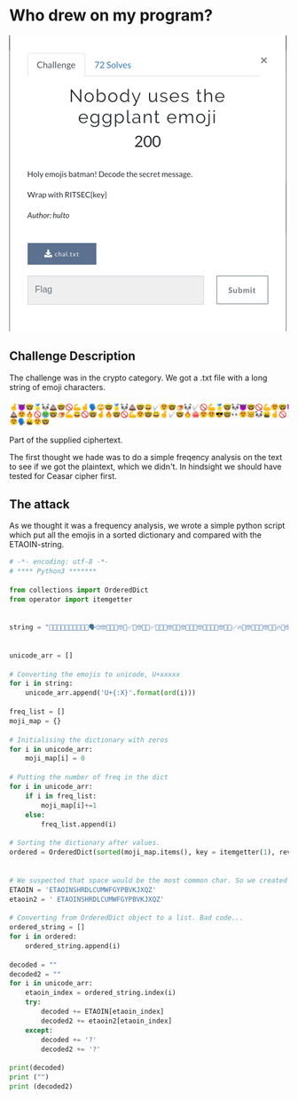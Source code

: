 # Who drew on my program? 

![alt text](images/description.png)

## Challenge Description

The challenge was in the crypto category. We got a .txt file with a long string of emoji characters.

![alt text](images/emojis.png) 

Part of the supplied ciphertext. 

The first thought we hade was to do a simple freqency analysis on the text to see if we got the plaintext, which we didn't. In hindsight we should have tested for Ceasar cipher first.

## The attack
As we thought it was a frequency analysis, we wrote a simple python script which put all the emojis in a sorted dictionary and compared with the ETAOIN-string.

``` python
# -*- encoding: utf-8 -*-
# **** Python3 *******

from collections import OrderedDict
from operator import itemgetter


string = "🤞👿🤓🥇🐼💩🤓🚫💪🤞🗣🙄🤓🥇🐼💩🤓😀✅😟🤓🍞🐼✅🚫💪🥇🤓🐼👿🤓🚫💪😟🤓👿😾😀😯🤓👿🤞✅🔥🚫🤓🥇🐼💩🤓👻💩🔥🚫🤓😀🗣🔥🍞😟✅🤓🚫💪😟🔥😟🤓🚫💪✅😟😟🤓💔💩😟🔥🚫🤞🐼🗣🔥😭🤓🍞💪😀🚫🤓🤞🔥🤓🥇🐼💩🤓🗣😀👻😟🤢🤓🍞💪😀🚫🤓🤞🔥🤓🥇🐼💩✅🤓💔💩😟🔥🚫🤢🤓🍞💪😀🚫🤓🤞🔥🤓🚫💪😟🤓😀🤞✅🤓🔥🐙😟😟😎🤓👀😟😾🐼🤬🤞🚫🥇🤓🐼👿🤓😀🗣🤓💩🗣😾😀😎😟🗣🤓🔥🍞😀😾😾🐼🍞😭🤓🥇🐼💩✅🤓👿😾😀😯🤓🤞🔥🤡🤓😀👿✅🤞🤬😀🗣_🐼✅_😟💩✅🐼🐙😟😀🗣_🔥🍞😀😾😾🐼🍞_🍞🐼🍞_🚫💪😟✅😟🔥_😀_😎🤞👿👿😟✅😟🗣🤬😟🤓"


unicode_arr = []

# Converting the emojis to unicode, U+xxxxx
for i in string:
    unicode_arr.append('U+{:X}'.format(ord(i)))

freq_list = []
moji_map = {}

# Initialising the dictionary with zeros
for i in unicode_arr:
    moji_map[i] = 0

# Putting the number of freq in the dict 
for i in unicode_arr:
    if i in freq_list:
        moji_map[i]+=1
    else:
        freq_list.append(i)

# Sorting the dictionary after values.
ordered = OrderedDict(sorted(moji_map.items(), key = itemgetter(1), reverse = True))


# We suspected that space would be the most common char. So we created two strings
ETAOIN = 'ETAOINSHRDLCUMWFGYPBVKJXQZ'
etaoin2 = ' ETAOINSHRDLCUMWFGYPBVKJXQZ'

# Converting from OrderedDict object to a list. Bad code...
ordered_string = []
for i in ordered:
    ordered_string.append(i)

decoded = ""
decoded2 = ""
for i in unicode_arr:
    etaoin_index = ordered_string.index(i)
    try:
        decoded += ETAOIN[etaoin_index]
        decoded2 += etaoin2[etaoin_index]
    except:
        decoded += '?'
        decoded2 += '?'

print(decoded)
print ("")
print (decoded2)


```